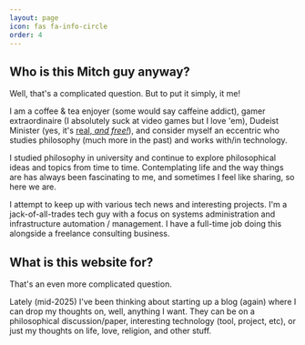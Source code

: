 ```yaml
---
layout: page
icon: fas fa-info-circle
order: 4
---
```


## Who is this Mitch guy anyway?

Well, that's a complicated question. But to put it simply, it me!

I am a coffee & tea enjoyer (some would say caffeine addict), gamer extraordinaire (I absolutely suck at video games but I love 'em), Dudeist Minister (yes, it's [real, *and free!*](https://dudeism.com)), and consider myself an eccentric who studies philosophy (much more in the past) and works with/in technology.

I studied philosophy in university and continue to explore philosophical ideas and topics from time to time. Contemplating life and the way things are has always been fascinating to me, and sometimes I feel like sharing, so here we are.

I attempt to keep up with various tech news and interesting projects. I'm a jack-of-all-trades tech guy with a focus on systems administration and infrastructure automation / management. I have a full-time job doing this alongside a freelance consulting business.

## What is this website for?

That's an even more complicated question.

Lately (mid-2025) I've been thinking about starting up a blog (again) where I can drop my thoughts on, well, anything I want. They can be on a philosophical discussion/paper, interesting technology (tool, project, etc), or just my thoughts on life, love, religion, and other stuff.
